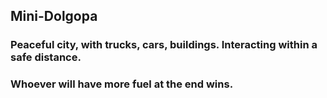 ## Mini-Dolgopa
### Peaceful city, with trucks, cars, buildings. Interacting within a safe distance. 
### Whoever will have more fuel at the end wins.

